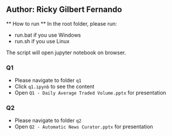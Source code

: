 ## Author: Ricky Gilbert Fernando

** How to run **
In the root folder, please run:
* run.bat if you use Windows
* run.sh if you use Linux

The script will open jupyter notebook on browser.

### Q1
* Please navigate to folder `q1`
* Click `q1.ipynb` to see the content
* Open `Q1 - Daily Average Traded Volume.pptx` for presentation

### Q2
* Please navigate to folder `q2`
* Open `Q2 - Automatic News Curator.pptx` for presentation
